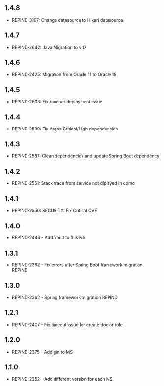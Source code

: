 ## 1.4.8
- REPIND-3197: Change datasource to Hikari datasource

## 1.4.7
- REPIND-2642: Java Migration to v 17

## 1.4.6
- REPIND-2425: Migration from Oracle 11 to Oracle 19

## 1.4.5
- REPIND-2603: Fix rancher deployment issue

## 1.4.4
- REPIND-2590: Fix Argos Critical/High dependencies

## 1.4.3
- REPIND-2587: Clean dependencies and update Spring Boot dependency

## 1.4.2
- REPIND-2551: Stack trace from service not diplayed in como

## 1.4.1
- REPIND-2550: SECURITY: Fix Critical CVE

## 1.4.0
- REPIND-2446 - Add Vault to this MS

## 1.3.1
- REPIND-2362 - Fix errors after Spring Boot framework migration REPIND

## 1.3.0
- REPIND-2362 - Spring framework migration REPIND

## 1.2.1
- REPIND-2407 - Fix timeout issue for create doctor role

## 1.2.0
- REPIND-2375 - Add gin to MS

## 1.1.0
 - REPIND-2352 - Add different version for each MS
